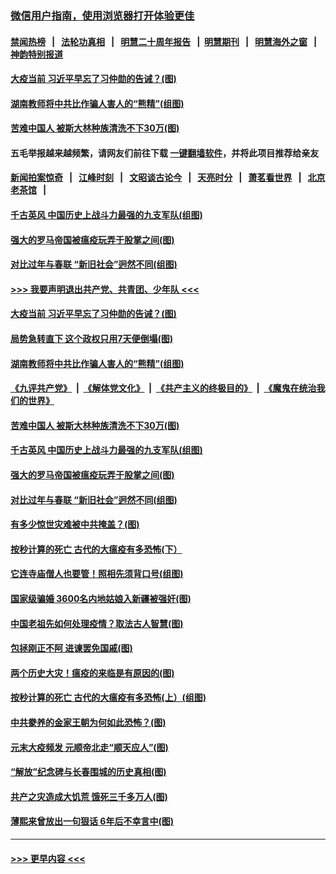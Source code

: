 ### [微信用户指南，使用浏览器打开体验更佳](https://github.com/gfw-breaker/banned-news1/blob/master/indexes/wechat-guide.md?t=0)
#### [禁闻热榜](热点新闻.md?t=0)  &nbsp;&nbsp;|&nbsp;&nbsp; [法轮功真相](https://github.com/gfw-breaker/truth/blob/master/README.md?t=0) &nbsp;&nbsp;|&nbsp;&nbsp; [明慧二十周年报告](https://github.com/gfw-breaker/mh-reports/blob/master/README.md?t=0) &nbsp;&nbsp;|&nbsp;&nbsp;[明慧期刊](https://github.com/gfw-breaker/mh-qikan) &nbsp;&nbsp;|&nbsp;&nbsp; [明慧海外之窗](https://github.com/gfw-breaker/mh-news/blob/master/README.md?t=0) &nbsp;&nbsp;|&nbsp;&nbsp; [神韵特别报道](https://github.com/gfw-breaker/mh-news/blob/master/shenyun.md?t=0)
#### [大疫当前 习近平早忘了习仲勋的告诫？(图)](../pages/p6/921653.md?t=02030733) 
#### [湖南教师将中共比作骗人害人的“熊精”(组图)](../pages/p6/921229.md?t=02030733) 
#### [苦难中国人 被斯大林种族清洗不下30万(图)](../pages/p6/921423.md?t=02030733) 
#### 五毛举报越来越频繁，请网友们前往下载 [一键翻墙软件](https://github.com/gfw-breaker/ssr-accounts)，并将此项目推荐给亲友
#### [新闻拍案惊奇](https://github.com/gfw-breaker/banned-news1/blob/master/pages/link4.md) &nbsp;&nbsp;|&nbsp;&nbsp; [江峰时刻](https://github.com/gfw-breaker/banned-news1/blob/master/pages/link4.md) &nbsp;&nbsp;|&nbsp;&nbsp; [文昭谈古论今](https://github.com/gfw-breaker/banned-news1/blob/master/pages/link4.md) &nbsp;&nbsp;|&nbsp;&nbsp; [天亮时分](https://github.com/gfw-breaker/banned-news1/blob/master/pages/link4.md) &nbsp;&nbsp;|&nbsp;&nbsp; [萧茗看世界](https://github.com/gfw-breaker/banned-news1/blob/master/pages/link4.md) &nbsp;&nbsp;|&nbsp;&nbsp; [北京老茶馆](https://github.com/gfw-breaker/banned-news1/blob/master/pages/link4.md) &nbsp;&nbsp;|&nbsp;&nbsp; 
#### [千古英风 中国历史上战斗力最强的九支军队(组图)](../pages/p6/921555.md?t=02030733) 
#### [强大的罗马帝国被瘟疫玩弄于股掌之间(图)](../pages/p6/921404.md?t=02030733) 
#### [对比过年与春联 “新旧社会”迥然不同(组图)](../pages/p6/921460.md?t=02030733) 
#### [>>> 我要声明退出共产党、共青团、少年队 <<<](https://github.com/begood0513/goodnews/blob/master/quit/letter.md) 
#### [大疫当前 习近平早忘了习仲勋的告诫？(图)](../pages/p6/921653.md?t=02030733) 
#### [局势急转直下 这个政权只用7天便倒塌(图)](../pages/p6/921651.md?t=02030733) 
#### [湖南教师将中共比作骗人害人的“熊精”(组图)](../pages/p6/921229.md?t=02030733) 
#### [《九评共产党》](https://github.com/begood0513/9ping.md/blob/master/README.md) &nbsp;|&nbsp; [《解体党文化》](../../../../jtdwh.md/blob/master/README.md)  &nbsp;|&nbsp; [《共产主义的终极目的》](../../../../gczydzjmd.md/blob/master/README.md) &nbsp;|&nbsp; [《魔鬼在统治我们的世界》](../../../../mgztzwmdsj.md/blob/master/README.md) 
#### [苦难中国人 被斯大林种族清洗不下30万(图)](../pages/p6/921423.md?t=02030733) 
#### [千古英风 中国历史上战斗力最强的九支军队(组图)](../pages/p6/921555.md?t=02030733) 
#### [强大的罗马帝国被瘟疫玩弄于股掌之间(图)](../pages/p6/921404.md?t=02030733) 
#### [对比过年与春联 “新旧社会”迥然不同(组图)](../pages/p6/921460.md?t=02030733) 
#### [有多少惊世灾难被中共掩盖？(图)](../pages/p6/921310.md?t=02030733) 
#### [按秒计算的死亡 古代的大瘟疫有多恐怖(下）](../pages/p6/921211.md?t=02030733) 
#### [它连寺庙僧人也要管！照相先须背口号(组图)](../pages/p6/920904.md?t=02030733) 
#### [国家级骗婚 3600名内地姑娘入新疆被强奸(图)](../pages/p6/921308.md?t=02030733) 
#### [中国老祖先如何处理疫情？取法古人智慧(图)](../pages/p6/921236.md?t=02030733) 
#### [包拯刚正不阿 进谏罢免国戚(图)](../pages/p6/921004.md?t=02030733) 
#### [两个历史大灾！瘟疫的来临是有原因的(图)](../pages/p6/920925.md?t=02030733) 
#### [按秒计算的死亡 古代的大瘟疫有多恐怖(上）(组图)](../pages/p6/919123.md?t=02030733) 
#### [中共豢养的金家王朝为何如此恐怖？(图)](../pages/p6/920841.md?t=02030733) 
#### [元末大疫频发 元顺帝北走“顺天应人”(图)](../pages/p6/921186.md?t=02030733) 
#### [“解放”纪念碑与长春围城的历史真相(图)](../pages/p6/920922.md?t=02030733) 
#### [共产之灾造成大饥荒 饿死三千多万人(图)](../pages/p6/920905.md?t=02030733) 
#### [薄熙来曾放出一句狠话 6年后不幸言中(图)](../pages/p6/920838.md?t=02030733) 

----
#### [ >>> 更早内容 <<< ](../indexes/p6-earlier.md)
